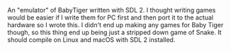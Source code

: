 An "emulator" of BabyTiger written with SDL 2. I thought writing games would be easier if I write them for PC first and then port it to the actual hardware so I wrote this. I didn't end up making any games for Baby Tiger though, so this thing end up being just a stripped down game of Snake. It should compile on Linux and macOS with SDL 2 installed.
